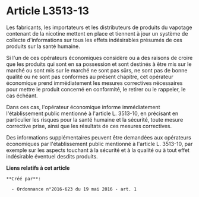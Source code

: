 # Article L3513-13

Les fabricants, les importateurs et les distributeurs de produits du vapotage contenant de la nicotine mettent en place et
tiennent à jour un système de collecte d'informations sur tous les effets indésirables présumés de ces produits sur la santé
humaine. 

Si l'un de ces opérateurs économiques considère ou a des raisons de croire que les produits qui sont en sa possession et sont
destinés à être mis sur le marché ou sont mis sur le marché ne sont pas sûrs, ne sont pas de bonne qualité ou ne sont pas
conformes au présent chapitre, cet opérateur économique prend immédiatement les mesures correctives nécessaires pour mettre
le produit concerné en conformité, le retirer ou le rappeler, le cas échéant. 

Dans ces cas, l'opérateur économique informe immédiatement l'établissement public mentionné à l'article L. 3513-10, en
précisant en particulier les risques pour la santé humaine et la sécurité, toute mesure corrective prise, ainsi que les
résultats de ces mesures correctives. 

Des informations supplémentaires peuvent être demandées aux opérateurs économiques par l'établissement public mentionné à
l'article L. 3513-10, par exemple sur les aspects touchant à la sécurité et à la qualité ou à tout effet indésirable éventuel
desdits produits.

**Liens relatifs à cet article**

	**Créé par**:

	  - Ordonnance n°2016-623 du 19 mai 2016 - art. 1
